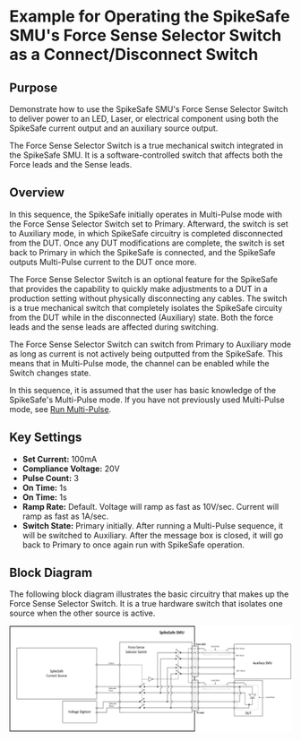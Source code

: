 # Example for Operating the SpikeSafe SMU's Force Sense Selector Switch as a Connect/Disconnect Switch

## **Purpose**
Demonstrate how to use the SpikeSafe SMU's Force Sense Selector Switch to deliver power to an LED, Laser, or electrical component using both the SpikeSafe current output and an auxiliary source output.

The Force Sense Selector Switch is a true mechanical switch integrated in the SpikeSafe SMU. It is a software-controlled switch that affects both the Force leads and the Sense leads.

## Overview 
In this sequence, the SpikeSafe initially operates in Multi-Pulse mode with the Force Sense Selector Switch set to Primary. Afterward, the switch is set to Auxiliary mode, in which SpikeSafe circuitry is completed disconnected from the DUT. Once any DUT modifications are complete, the switch is set back to Primary in which the SpikeSafe is connected, and the SpikeSafe outputs Multi-Pulse current to the DUT once more.

The Force Sense Selector Switch is an optional feature for the SpikeSafe that provides the capability to quickly make adjustments to a DUT in a production setting without physically disconnecting any cables. The switch is a true mechanical switch that completely isolates the SpikeSafe circuity from the DUT while in the disconnected (Auxiliary) state. Both the force leads and the sense leads are affected during switching.

The Force Sense Selector Switch can switch from Primary to Auxiliary mode as long as current is not actively being outputted from the SpikeSafe. This means that in Multi-Pulse mode, the channel can be enabled while the Switch changes state. 

In this sequence, it is assumed that the user has basic knowledge of the SpikeSafe's Multi-Pulse mode. If you have not previously used Multi-Pulse mode, see [Run Multi-Pulse](../../run_spikesafe_operating_modes/run_multi_pulse).

## Key Settings 
- **Set Current:** 100mA
- **Compliance Voltage:** 20V
- **Pulse Count:** 3
- **On Time:** 1s
- **On Time:** 1s
- **Ramp Rate:** Default. Voltage will ramp as fast as 10V/sec. Current will ramp as fast as 1A/sec.
- **Switch State:** Primary initially. After running a Multi-Pulse sequence, it will be switched to Auxiliary. After the message box is closed, it will go back to Primary to once again run with SpikeSafe operation.

## Block Diagram
The following block diagram illustrates the basic circuitry that makes up the Force Sense Selector Switch. It is a true hardware switch that isolates one source when the other source is active.

![](switch_block_diagram.png)
